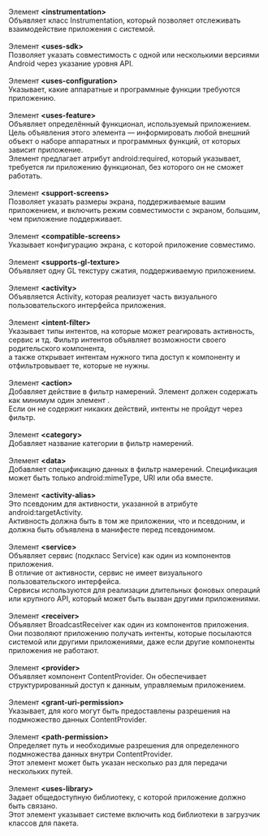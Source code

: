 Элемент __\<instrumentation>__<br>
Объявляет класс Instrumentation, который позволяет отслеживать взаимодействие приложения с системой.<br>
<br>
Элемент __\<uses-sdk>__<br>
Позволяет указать совместимость с одной или несколькими версиями Android через указание уровня API.<br>
<br>
Элемент __\<uses-configuration>__<br>
Указывает, какие аппаратные и программные функции требуются приложению.<br>
<br>
Элемент __\<uses-feature>__<br>
Объявляет определённый функционал, используемый приложением.<br>
Цель объявления этого элемента — информировать любой внешний объект о наборе аппаратных и программных функций, от которых зависит приложение.<br>
Элемент предлагает атрибут android:required, который указывает, требуется ли приложению функционал, без которого он не сможет работать.<br>
<br>
Элемент __\<support-screens>__<br>
Позволяет указать размеры экрана, поддерживаемые вашим приложением, и включить режим совместимости с экраном, большим, чем приложение поддерживает.<br>
<br>
Элемент __\<compatible-screens>__<br>
Указывает конфигурацию экрана, с которой приложение совместимо.<br>
<br>
Элемент __\<supports-gl-texture>__<br>
Объявляет одну GL текстуру сжатия, поддерживаемую приложением.<br>
<br>
Элемент __\<activity>__<br>
Объявляется  Activity, которая реализует часть визуального пользовательского интерфейса приложения.<br>
<br>
Элемент __\<intent-filter>__<br>
Указывает типы интентов, на которые может реагировать активность, сервис и тд.
Фильтр интентов объявляет возможности своего родительского компонента,<br>
а также открывает интентам нужного типа доступ к компоненту и отфильтровывает те, которые не нужны.<br>
<br>
Элемент __\<action>__<br>
Добавляет действие в фильтр намерений. Элемент <intent-filter> должен содержать как минимум один элемент __<action>__.<br>
Если он не содержит никаких действий, интенты не пройдут через фильтр.<br>
<br>
Элемент __\<category>__<br>
Добавляет название категории в фильтр намерений.<br>
<br>
Элемент __\<data>__<br>
Добавляет спецификацию данных в фильтр намерений. Спецификация может быть только android:mimeType, URI или оба вместе.<br>
<br>
Элемент __\<activity-alias>__<br>
Это псевдоним для активности, указанной в атрибуте android:targetActivity.<br>
Активность должна быть в том же приложении, что и псевдоним, и должна быть объявлена в манифесте перед псевдонимом.<br>
<br>
Элемент __\<service>__<br>
Объявляет сервис (подкласс Service) как один из компонентов приложения.<br>
В отличие от активности, сервис не имеет визуального пользовательского интерфейса.<br>
Сервисы используются для реализации длительных фоновых операций или крупного API, который может быть вызван другими приложениями.<br>
<br>
Элемент __\<receiver>__<br>
Объявляет BroadcastReceiver как один из компонентов приложения.<br>
Они позволяют приложению получать интенты, которые посылаются системой или другими приложениями, даже если другие компоненты приложения не работают.<br>
<br>
Элемент __\<provider>__<br>
Объявляет компонент ContentProvider. Он обеспечивает структурированный доступ к данным, управляемым приложением.<br>
<br>
Элемент __\<grant-uri-permission>__<br>
Указывает, для кого могут быть предоставлены разрешения на подмножество данных ContentProvider.<br>
<br>
Элемент __\<path-permission>__<br>
Определяет путь и необходимые разрешения для определенного подмножества данных внутри ContentProvider.<br>
Этот элемент может быть указан несколько раз для передачи нескольких путей.<br>
<br>
Элемент __\<uses-library>__<br>
Задает общедоступную библиотеку, с которой приложение должно быть связано.<br>
Этот элемент указывает системе включить код библиотеки в загрузчик классов для пакета.<br>

